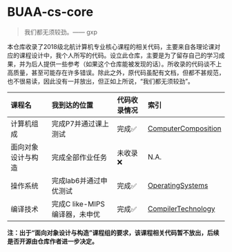 # BUAA-cs-core
> 我们都无须较劲。—— gxp

本仓库收录了2018级北航计算机专业核心课程的相关代码，主要来自各理论课对应的课程设计中，我个人所写的代码。设立此仓库，主要是为了留存自己的学习成果，并为后人提供一些参考（如果这个仓库能被发现的话）。所收录的代码谈不上高质量，甚至可能存在许多错误。除此之外，原代码虽配有文档，但都不甚规范，也不很易读，因此没有一并放出，但正如上所说，“我们都无须较劲”。

| 课程名             | 我到达的位置                  | 代码收录情况           | 索引                                        |
| :----------------- | :---------------------------- | :--------------------- | :------------------------------------------ |
| 计算机组成         | 完成P7并通过课上测试          | 完成:white_check_mark: | [ComputerComposition](ComputerComposition/) |
| 面向对象设计与构造 | 完成全部作业任务              | 未收录:x:              | N.A.                                        |
| 操作系统           | 完成lab6并通过申优测试        | 完成:white_check_mark: | [OperatingSystems](OperatingSystems/)       |
| 编译技术           | 完成C like-MIPS编译器，未申优 | 完成:white_check_mark: | [CompilerTechnology](CompilerTechnology/)   |

**注：出于“面向对象设计与构造”课程组的要求，该课程相关代码暂不放出，后续是否开源由仓库作者进一步决定。**

